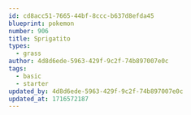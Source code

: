 ```yaml
---
id: cd8acc51-7665-44bf-8ccc-b637d8efda45
blueprint: pokemon
number: 906
title: Sprigatito
types:
  - grass
author: 4d8d6ede-5963-429f-9c2f-74b897007e0c
tags:
  - basic
  - starter
updated_by: 4d8d6ede-5963-429f-9c2f-74b897007e0c
updated_at: 1716572187
---
```

